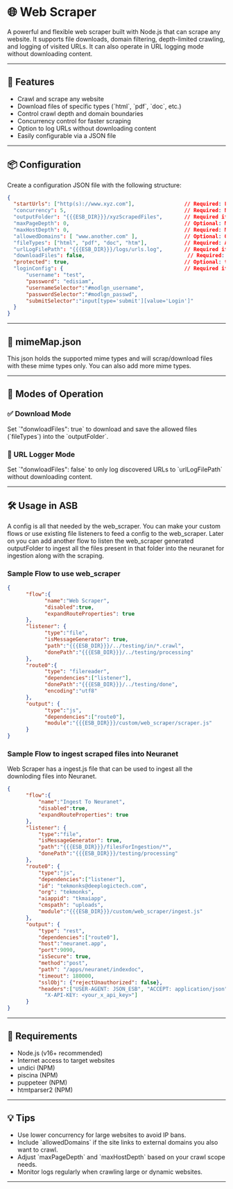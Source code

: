 # 🌐 Web Scraper

A powerful and flexible web scraper built with Node.js that can scrape any website. It supports file downloads, domain filtering, depth-limited crawling, and logging of visited URLs. It can also operate in URL logging mode without downloading content.

---

## 🚀 Features

- Crawl and scrape any website  
- Download files of specific types (\`html\`, \`pdf\`, \`doc\`, etc.)  
- Control crawl depth and domain boundaries  
- Concurrency control for faster scraping  
- Option to log URLs without downloading content  
- Easily configurable via a JSON file  

---

## 📦 Configuration

Create a configuration JSON file with the following structure:

```json
{
  "startUrls": ["http(s)://www.xyz.com"],                // Required: List of websites to be to crawled
  "concurrency": 5,                                      // Required: Number of concurrent scraping tasks
  "outputFolder": "{{{ESB_DIR}}}/xyzScrapedFiles",       // Required if downloadFiles = true: Folder to save downloaded files
  "maxPageDepth": 0,                                     // Optional: Max page depth for crawling (remove it if you don't want to impose any page depth limit)
  "maxHostDepth": 0,                                     // Required: Max depth allowed within the same host
  "allowedDomains": [ "www.another.com" ],               // Optional: Other allowed domains beyond the max host depth
  "fileTypes": ["html", "pdf", "doc", "htm"],            // Required: Allowed url types to be dscraped
  "urlLogFilePath": "{{{ESB_DIR}}}/logs/urls.log",       // Required if downloadFiles = false: Path to store scraped URLs
  "downloadFiles": false,                                 // Required: Set to true to download files, false to only log URLs
  "protected": true,                                     // Optional: ture if site to be crawled is authentication protected
  "loginConfig": {                                       // Required if protected = true: login details
      "username": "test",
      "password": "edisiam",
      "usernameSelector":"#modlgn_username",
      "passwordSelector":"#modlgn_passwd",
      "submitSelector":"input[type='submit'][value='Login']"
  }
}
```

---

## 📂 mimeMap.json
This json holds the supported mime types and will scrap/download files with these mime types only. You can also add more mime types.

---

## 📂 Modes of Operation

### ✅ Download Mode
Set \`"donwloadFiles": true\` to download and save the allowed files (\`fileTypes\`) into the \`outputFolder\`.

### 📝 URL Logger Mode
Set \`"donwloadFiles": false\` to only log discovered URLs to \`urlLogFilePath\` without downloading content.

---

## 🛠️ Usage in ASB
A config is all that needed by the web_scraper. You can make your custom flows or use existing file listeners to feed a config to the web_scraper. Later on you can add another flow to listen the web_scraper generated outputFolder to ingest all the files present in that folder into the neuranet for ingestion along with the scraping.

### Sample Flow to use web_scraper
```json
{     
      "flow":{
            "name":"Web Scraper",
            "disabled":true,
            "expandRouteProperties": true
      },
      "listener": {
            "type":"file", 
            "isMessageGenerator": true,
            "path":"{{{ESB_DIR}}}/../testing/in/*.crawl",
            "donePath":"{{{ESB_DIR}}}/../testing/processing"
      },
      "route0":{
            "type": "filereader",
            "dependencies":["listener"],
            "donePath":"{{{ESB_DIR}}}/../testing/done",
            "encoding":"utf8"
      },
      "output": {
            "type":"js",
            "dependencies":["route0"],
            "module":"{{{ESB_DIR}}}/custom/web_scraper/scraper.js"
      }
}
```

### Sample Flow to ingest scraped files into Neuranet
Web Scraper has a ingest.js file that can be used to ingest all the downloding files into Neuranet.
```json
{
      "flow":{
          "name":"Ingest To Neuranet",
          "disabled":true,
          "expandRouteProperties": true
      },
      "listener": {
          "type":"file", 
          "isMessageGenerator": true,
          "path":"{{{ESB_DIR}}}/filesForIngestion/*",
          "donePath":"{{{ESB_DIR}}}/testing/processing"
      },
      "route0": {
          "type":"js",
          "dependencies":["listener"],
          "id": "tekmonks@deeplogictech.com",
          "org": "tekmonks",
          "aiappid": "tkmaiapp",
          "cmspath": "uploads",
          "module":"{{{ESB_DIR}}}/custom/web_scraper/ingest.js"
      },
      "output": {
          "type": "rest",
          "dependencies":["route0"],
          "host":"neuranet.app",
          "port":9090,
          "isSecure": true,
          "method":"post",
          "path": "/apps/neuranet/indexdoc",
          "timeout": 180000,
          "sslObj": {"rejectUnauthorized": false},
          "headers":["USER-AGENT: JSON_ESB", "ACCEPT: application/json", 
            "X-API-KEY: <your_x_api_key>"]
      }
}
```

---

## 📌 Requirements

- Node.js (v16+ recommended)  
- Internet access to target websites  
- undici (NPM)
- piscina (NPM)
- puppeteer (NPM)
- htmtparser2 (NPM)
---

## 💡 Tips

- Use lower concurrency for large websites to avoid IP bans.  
- Include \`allowedDomains\` if the site links to external domains you also want to crawl.  
- Adjust \`maxPageDepth\` and \`maxHostDepth\` based on your crawl scope needs.  
- Monitor logs regularly when crawling large or dynamic websites.  

---

